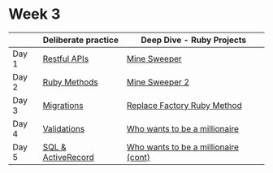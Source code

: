 # Week 3 

|       | Deliberate practice              					 | Deep Dive - Ruby Projects                              |
| ----- | -------------------------------- 					 | --------------------------------------------           |
| Day 1 | [Restful APIs](restful_apis)     					 | [Mine Sweeper](mine_sweeper_exercise)                  |
| Day 2 | [Ruby Methods](ruby_methods) 		 					 | [Mine Sweeper 2](mine_sweeper_2_exercise)              |
| Day 3 | [Migrations](migrations)         					 | [Replace Factory Ruby Method](replace_factory_methods) |
| Day 4 | [Validations](validations)       					 | [Who wants to be a millionaire](millionaire)           |
| Day 5 | [SQL & ActiveRecord](sql_and_activerecord) | [Who wants to be a millionaire (cont)](millionaire)    |

